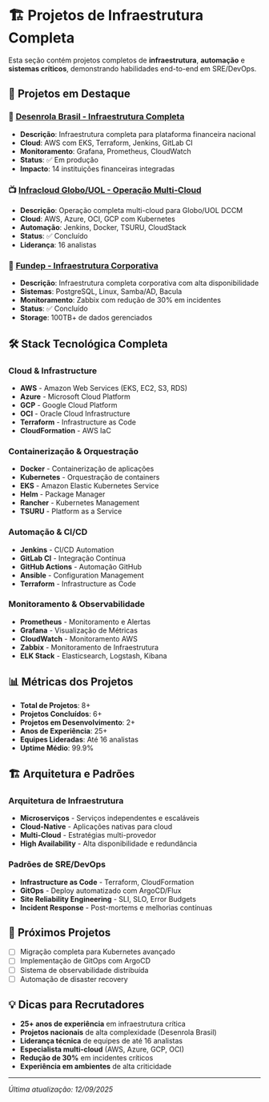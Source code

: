 # 🏗️ Projetos de Infraestrutura Completa

Esta seção contém projetos completos de **infraestrutura**, **automação** e **sistemas críticos**, demonstrando habilidades end-to-end em SRE/DevOps.

## 🚀 Projetos em Destaque

### 🏦 [Desenrola Brasil - Infraestrutura Completa](https://github.com/augustojoselg/desenrola-brasil-complete)
- **Descrição**: Infraestrutura completa para plataforma financeira nacional
- **Cloud**: AWS com EKS, Terraform, Jenkins, GitLab CI
- **Monitoramento**: Grafana, Prometheus, CloudWatch
- **Status**: ✅ Em produção
- **Impacto**: 14 instituições financeiras integradas

### 📺 [Infracloud Globo/UOL - Operação Multi-Cloud](https://github.com/augustojoselg/infracloud-globo-complete)
- **Descrição**: Operação completa multi-cloud para Globo/UOL DCCM
- **Cloud**: AWS, Azure, OCI, GCP com Kubernetes
- **Automação**: Jenkins, Docker, TSURU, CloudStack
- **Status**: ✅ Concluído
- **Liderança**: 16 analistas

### 🏢 [Fundep - Infraestrutura Corporativa](https://github.com/augustojoselg/fundep-complete)
- **Descrição**: Infraestrutura completa corporativa com alta disponibilidade
- **Sistemas**: PostgreSQL, Linux, Samba/AD, Bacula
- **Monitoramento**: Zabbix com redução de 30% em incidentes
- **Status**: ✅ Concluído
- **Storage**: 100TB+ de dados gerenciados

## 🛠️ Stack Tecnológica Completa

### Cloud & Infrastructure
- **AWS** - Amazon Web Services (EKS, EC2, S3, RDS)
- **Azure** - Microsoft Cloud Platform
- **GCP** - Google Cloud Platform
- **OCI** - Oracle Cloud Infrastructure
- **Terraform** - Infrastructure as Code
- **CloudFormation** - AWS IaC

### Containerização & Orquestração
- **Docker** - Containerização de aplicações
- **Kubernetes** - Orquestração de containers
- **EKS** - Amazon Elastic Kubernetes Service
- **Helm** - Package Manager
- **Rancher** - Kubernetes Management
- **TSURU** - Platform as a Service

### Automação & CI/CD
- **Jenkins** - CI/CD Automation
- **GitLab CI** - Integração Contínua
- **GitHub Actions** - Automação GitHub
- **Ansible** - Configuration Management
- **Terraform** - Infrastructure as Code

### Monitoramento & Observabilidade
- **Prometheus** - Monitoramento e Alertas
- **Grafana** - Visualização de Métricas
- **CloudWatch** - Monitoramento AWS
- **Zabbix** - Monitoramento de Infraestrutura
- **ELK Stack** - Elasticsearch, Logstash, Kibana

## 📊 Métricas dos Projetos

- **Total de Projetos**: 8+
- **Projetos Concluídos**: 6+
- **Projetos em Desenvolvimento**: 2+
- **Anos de Experiência**: 25+
- **Equipes Lideradas**: Até 16 analistas
- **Uptime Médio**: 99.9%

## 🏗️ Arquitetura e Padrões

### Arquitetura de Infraestrutura
- **Microserviços** - Serviços independentes e escaláveis
- **Cloud-Native** - Aplicações nativas para cloud
- **Multi-Cloud** - Estratégias multi-provedor
- **High Availability** - Alta disponibilidade e redundância

### Padrões de SRE/DevOps
- **Infrastructure as Code** - Terraform, CloudFormation
- **GitOps** - Deploy automatizado com ArgoCD/Flux
- **Site Reliability Engineering** - SLI, SLO, Error Budgets
- **Incident Response** - Post-mortems e melhorias contínuas

## 🎯 Próximos Projetos

- [ ] Migração completa para Kubernetes avançado
- [ ] Implementação de GitOps com ArgoCD
- [ ] Sistema de observabilidade distribuída
- [ ] Automação de disaster recovery

## 💡 Dicas para Recrutadores

- **25+ anos de experiência** em infraestrutura crítica
- **Projetos nacionais** de alta complexidade (Desenrola Brasil)
- **Liderança técnica** de equipes de até 16 analistas
- **Especialista multi-cloud** (AWS, Azure, GCP, OCI)
- **Redução de 30%** em incidentes críticos
- **Experiência em ambientes** de alta criticidade

---

*Última atualização: 12/09/2025*

